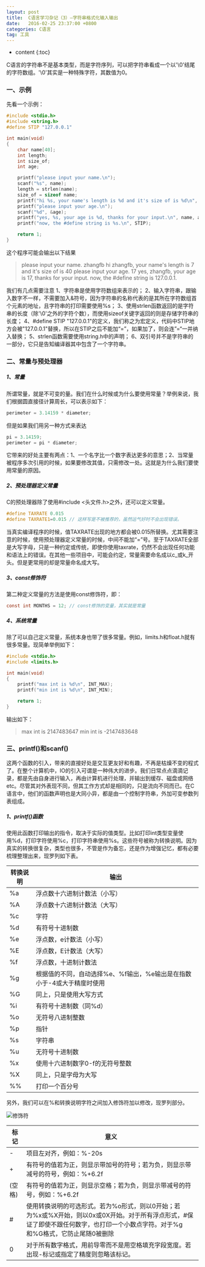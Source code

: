 ```yaml
---
layout: post
title:  C语言学习杂记（3）—字符串格式化输入输出
date:   2016-02-25 23:37:00 +0800
categories: C语言
tag: 工具
---
```


* content
{:toc}

C语言的字符串不是基本类型，而是字符序列，可以把字符串看成一个以'\0'结尾的字符数组。'\0'其实是一种特殊字符，其数值为0。

### 一、示例

先看一个示例：
```c
#include <stdio.h>
#include <string.h>
#define STIP "127.0.0.1"

int main(void)
{
    char name[40];
    int length;
    int size_of;
    int age;

    printf("please input your name.\n");
    scanf("%s", name);
    length = strlen(name);
    size_of = sizeof name;
    printf("hi %s, your name's length is %d and it's size of is %d\n", name, length, size_of);
    printf("please input your age.\n");
    scanf("%d", &age);
    printf("yes, %s, your age is %d, thanks for your input.\n", name, age);
    printf("now, the #define string is %s.\n", STIP);

    return 1;
}
```
这个程序可能会输出以下结果
>please input your name.
>zhangfb
>hi zhangfb, your name's length is 7 and it's size of is 40
>please input your age.
>17
>yes, zhangfb, your age is 17, thanks for your input.
>now, the #define string is 127.0.0.1.

我们有几点需要注意
1、字符串是使用字符数组来表示的；
2、输入字符串，跟输入数字不一样，不需要加入&符号，因为字符串的名称代表的是其所在字符数组首个元素的地址，且字符串的打印需要使用%s；
3、使用strlen函数返回的是字符串的长度（除'\0'之外的字符个数），而使用sizeof关键字返回的则是存储字符串的长度；
4、#define STIP "127.0.0.1"的定义，我们称之为宏定义，代码中STIP地方会被"127.0.0.1"替换，所以在STIP之后不能加“=”，如果加了，则会连”=“一并纳入替换；
5、strlen函数需要使用string.h中的声明；
6、双引号并不是字符串的一部分，它只是告知编译器其中包含了一个字符串。

### 二、常量与预处理器
##### 1、常量
所谓常量，就是不可变的量。我们在什么时候或为什么要使用常量？举例来说，我们根据圆直接径计算周长，可以表示如下：
```c
perimeter = 3.14159 * diameter;
```
但是如果我们用另一种方式来表达
```c
pi = 3.14159;
perimeter = pi * diameter;
```
它带来的好处主要有两点：1、一个名字比一个数字表达更多的意思；2、当常量被程序多次引用的时候，如果要修改其值，只需修改一处。这就是为什么我们要使用常量的原因。

##### 2、预处理器定义常量
C的预处理器除了使用#include <头文件.h>之外，还可以定义常量。
```c
#define TAXRATE 0.015
#define TAXRATE1=0.015 // 这样写是不被推荐的，虽然运气好时不会出现错误。
```
当真实编译程序的时候，值TAXRATE出现的地方都会被0.015所替换。尤其需要注意的时候，使用预处理器定义常量的时候，中间不能加“=”号。至于TAXRATE全部是大写字母，只是一种约定或传统，即使你使用taxrate，仍然不会出现任何功能和语法上的错误。在其他一些项目中，可能会约定，常量需要命名成以c_或k_开头。但是更常用的却是常量命名成大写。

##### 3、const修饰符
第二种定义常量的方法是使用const修饰符，即：
```c
const int MONTHS = 12; // const修饰的变量，其实就是常量
```

##### 4、系统常量
除了可以自己定义常量，系统本身也带了很多常量。例如，limits.h和float.h就有很多常量。现简单举例如下：
```c
#include <stdio.h>
#include <limits.h>

int main(void)
{
    printf("max int is %d\n", INT_MAX);
    printf("min int is %d\n", INT_MIN);

    return 1;
}
```
输出如下：
>max int is 2147483647
>min int is -2147483648

### 三、printf()和scanf()
这两个函数的引入，带来的直接好处是交互更友好和有趣，不再是枯燥不变的程式了。在整个计算机中，IO的引入可谓是一种伟大的进步。我们日常点点滴滴记录，都是先由自身进行输入，再由计算机进行处理，并输出到缓存、磁盘或网络etc。尽管其对外表现不同，但其工作方式却是相同的，只是流向不同而已。在C语言中，他们的函数声明也是大同小异，都是由一个控制字符串，外加可变参数列表组成。
##### 1、printf()函数
使用此函数打印输出的指令，取决于实际的值类型。比如打印int类型变量使用%d，打印字符使用%c，打印字符串使用%s。这些符号被称为转换说明。因为真实的转换很复杂，类型也很多，不管是作为备忘，还是作为增强记忆，都有必要梳理整理出来，现罗列如下表。

转换说明|输出
---|---
%a|浮点数十六进制计数法（小写）
%A|浮点数十六进制计数法（大写）
%c|字符
%d|有符号十进制数
%e|浮点数，e计数法（小写）
%E|浮点数，E计数法（大写）
%f|浮点数，十进制计数法
%g|根据值的不同，自动选择%e、%f输出，%e输出是在指数小于-4或大于精度时使用
%G|同上，只是使用大写方式
%i|有符号十进制数（同%d）
%o|无符号八进制整数
%p|指针
%s|字符串
%u|无符号十进制数
%x|使用十六进制数字0-f的无符号整数
%X|同上，只是字母为大写
%%|打印一个百分号

另外，我们可以在%和转换说明字符之间加入修饰符加以修改，现罗列部分。

![修饰符](http://upload-images.jianshu.io/upload_images/845143-6c400502266e19f3.jpg)

标记|意义
---|---
-|项目左对齐，例如：%-20s
+|有符号的值若为正，则显示带加号的符号；若为负，则显示带减号的符号，例如：%+6.2f
(空格)|有符号的值若为正，则显示空格；若为负，则显示带减号的符号，例如：%+6.2f
#|使用转换说明的可选形式。若为%o形式，则以0开始；若为%x或%X开始，则以0x或0X开始。对于所有浮点形式，#保证了即使不跟任何数字，也打印一个小数点字符。对于%g和%G格式，它防止尾随0被删除
0|对于所有数字格式，用前导零而不是用空格填充字段宽度。若出现-标记或指定了精度则忽略该标记。

